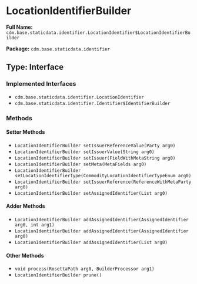 # LocationIdentifierBuilder

**Full Name:** `cdm.base.staticdata.identifier.LocationIdentifier$LocationIdentifierBuilder`

**Package:** `cdm.base.staticdata.identifier`

## Type: Interface

### Implemented Interfaces

- `cdm.base.staticdata.identifier.LocationIdentifier`
- `cdm.base.staticdata.identifier.Identifier$IdentifierBuilder`

### Methods

#### Setter Methods

- `LocationIdentifierBuilder setIssuerReferenceValue(Party arg0)`
- `LocationIdentifierBuilder setIssuerValue(String arg0)`
- `LocationIdentifierBuilder setIssuer(FieldWithMetaString arg0)`
- `LocationIdentifierBuilder setMeta(MetaFields arg0)`
- `LocationIdentifierBuilder setLocationIdentifierType(CommodityLocationIdentifierTypeEnum arg0)`
- `LocationIdentifierBuilder setIssuerReference(ReferenceWithMetaParty arg0)`
- `LocationIdentifierBuilder setAssignedIdentifier(List arg0)`

#### Adder Methods

- `LocationIdentifierBuilder addAssignedIdentifier(AssignedIdentifier arg0, int arg1)`
- `LocationIdentifierBuilder addAssignedIdentifier(AssignedIdentifier arg0)`
- `LocationIdentifierBuilder addAssignedIdentifier(List arg0)`

#### Other Methods

- `void process(RosettaPath arg0, BuilderProcessor arg1)`
- `LocationIdentifierBuilder prune()`

